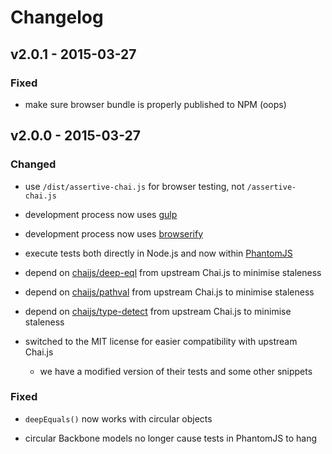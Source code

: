 # Changelog

## v2.0.1 - 2015-03-27

### Fixed

- make sure browser bundle is properly published to NPM (oops)

## v2.0.0 - 2015-03-27

### Changed

- use `/dist/assertive-chai.js` for browser testing, not `/assertive-chai.js`

- development process now uses [gulp](http://gulpjs.com/)

- development process now uses [browserify](http://browserify.org/)

- execute tests both directly in Node.js and now within [PhantomJS](http://phantomjs.org/)

- depend on [chaijs/deep-eql](https://github.com/chaijs/deep-eql) from upstream Chai.js to minimise staleness

- depend on [chaijs/pathval](https://github.com/chaijs/pathval) from upstream Chai.js to minimise staleness

- depend on [chaijs/type-detect](https://github.com/chaijs/type-detect) from upstream Chai.js to minimise staleness

- switched to the MIT license for easier compatibility with upstream Chai.js

    - we have a modified version of their tests and some other snippets

### Fixed

- `deepEquals()` now works with circular objects

- circular Backbone models no longer cause tests in PhantomJS to hang
